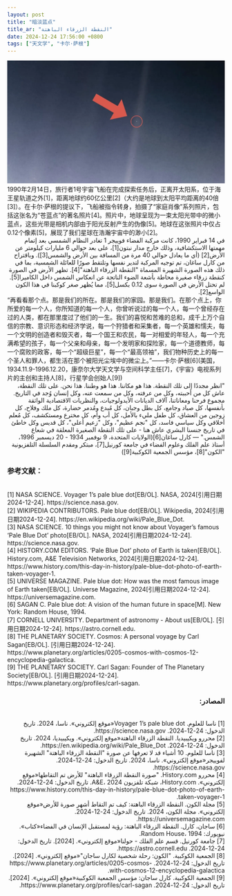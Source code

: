 ```yaml
---
layout: post
title: "暗淡蓝点"
title_ar: "النقطة الزرقاء الباهتة"
date: 2024-12-24 17:56:00 +0800
tags: ["天文学", "卡尔·萨根"]
---
```


<img src="/assets/images/Pale-Blue-Dot.webp" alt="暗淡蓝点" class="post-image">

<!-- 双语内容上下显示 -->
<div class="bilingual">
  <div class="zh">
    1990年2月14日，旅行者1号宇宙飞船在完成探索任务后，正离开太阳系，位于海王星轨道之外[1]，距离地球约60亿公里[2]（大约是地球到太阳平均距离的40倍[3]）。在卡尔·萨根的提议下，飞船被指令转身，拍摄了“家庭肖像”系列照片，包括这张名为“苍蓝点”的著名照片[4]。照片中，地球呈现为一束太阳光带中的微小蓝点，这些光带是相机内部由于阳光反射产生的伪像[5]。地球在这张照片中仅占0.12个像素[5]，展现了我们星球在浩瀚宇宙中的渺小[2]。
  </div>
  <div class="ar" dir="rtl">
    في 14 فبراير 1990، كانت مركبة الفضاء فوييجر 1 تغادر النظام الشمسي بعد إتمام مهمتها الاستكشافية، وذلك خارج مدار نبتون[1]، على بعد حوالي 6 مليارات كيلومتر عن الأرض[2] (أي ما يعادل حوالي 40 مرة من المسافة بين الأرض والشمس[3]). وباقتراح من كارل ساغان، تم توجيه المركبة لتدير نفسها وتلتقط صورًا للعائلة الشمسية، بما في ذلك هذه الصورة الشهيرة المسماة "النقطة الزرقاء الباهتة"[4]. تظهر الأرض في الصورة كنقطة زرقاء صغيرة محاطة بأشعة الضوء الناتجة عن انعكاس الشمس داخل الكاميرا[5]. لم تحتل الأرض في الصورة سوى 0.12 بكسل[5]، مما يُظهر صغر كوكبنا في هذا الكون الواسع[2].
  </div>
</div>

<!--more-->

<div class="bilingual">
  <div class="zh">
    “再看看那个点。那是我们的所在。那是我们的家园。那是我们。在那个点上，你所爱的每一个人，你所知道的每一个人，你曾听说过的每一个人，每一个曾经存在过的人类，都在那里度过了他们的一生。我们的喜悦和苦难的总和，成千上万个自信的宗教、意识形态和经济学说，每一个狩猎者和采集者，每一个英雄和懦夫，每一个文明的创造者和毁灭者，每一个国王和农民，每一对相爱的年轻人，每一个充满希望的孩子，每一个父亲和母亲，每一个发明家和探险家，每一个道德教师，每一个腐败的政客，每一个“超级巨星”，每一个“最高领袖”，我们物种历史上的每一个圣人和罪人，都生活在那个被阳光尘埃中的微尘上。”——卡尔·萨根[6](美国，1934.11.9-1996.12.20，康奈尔大学天文学与空间科学主任[7]，《宇宙》电视系列片的主创和主持人[8]，行星学会创始人[9])
  </div>
  <div class="ar" dir="rtl">
    "انظر مجددًا إلى تلك النقطة. هذا هو مكاننا. هذا هو وطننا. هذا نحن. على تلك النقطة، عاش كل من أحببته، وكل من عرفته، وكل من سمعت عنه، وكل إنسان وُجد في التاريخ. مجموع فرحنا ومعاناتنا، آلاف الديانات الأيدولوجيات، والنظريات الاقتصادية الواثقة بأنفسها، كل صياد وجامع، كل بطل وجبان، كل مُبدع ومُدمر حضارة، كل ملك وفلاح، كل زوجين من العشاق، كل طفل مليء بالأمل، كل أب وأم، كل مخترع ومستكشف، كل مُعلم أخلاقي وكل سياسي فاسد، كل "نجم عظيم"، وكل "زعيم أعلى"، كل قديس وكل خاطئ في تاريخ جنسنا البشري عاش هنا - على تلك النقطة الصغيرة المعلقة في شعاع الشمس." — كارل ساغان[6](الولايات المتحدة، 9 نوفمبر 1934 - 20 ديسمبر 1996، أستاذ علم الفلك وعلوم الفضاء في جامعة كورنيل[7]، مبتكر ومقدم السلسلة التلفزيونية "الكون"[8]، مؤسس الجمعية الكوكبية[9])
  </div>
</div>

<div class="bilingual">
  <div class="zh">
    <h3>参考文献：</h3><br/>
    [1] NASA SCIENCE. Voyager 1’s pale blue dot[EB/OL]. NASA, 2024[引用日期2024-12-24]. https://science.nasa.gov.<br/>
    [2] WIKIPEDIA CONTRIBUTORS. Pale blue dot[EB/OL]. Wikipedia, 2024[引用日期2024-12-24]. https://en.wikipedia.org/wiki/Pale_Blue_Dot.<br/>
    [3] NASA SCIENCE. 10 things you might not know about Voyager’s famous ‘Pale Blue Dot’ photo[EB/OL]. NASA, 2024[引用日期2024-12-24]. https://science.nasa.gov.<br/>
    [4] HISTORY.COM EDITORS. ‘Pale Blue Dot’ photo of Earth is taken[EB/OL]. History.com, A&E Television Networks, 2024[引用日期2024-12-24]. https://www.history.com/this-day-in-history/pale-blue-dot-photo-of-earth-taken-voyager-1.<br/>
    [5] UNIVERSE MAGAZINE. Pale blue dot: How was the most famous image of Earth taken[EB/OL]. Universe Magazine, 2024[引用日期2024-12-24]. https://universemagazine.com.<br/>
[6] SAGAN C. Pale blue dot: A vision of the human future in space[M]. New York: Random House, 1994.<br/>
[7] CORNELL UNIVERSITY. Department of astronomy - About us[EB/OL]. [引用日期2024-12-24]. https://astro.cornell.edu.<br/>
[8] THE PLANETARY SOCIETY. Cosmos: A personal voyage by Carl Sagan[EB/OL]. [引用日期2024-12-24]. https://www.planetary.org/articles/0205-cosmos-with-cosmos-12-encyclopedia-galactica.<br/>
[9] THE PLANETARY SOCIETY. Carl Sagan: Founder of The Planetary Society[EB/OL]. [引用日期2024-12-24]. https://www.planetary.org/profiles/carl-sagan.<br/>
  </div>
  <div class="ar" dir="rtl">
    <h3>المصادر:</h3><br/>  
    [1] ناسا للعلوم. Voyager 1’s pale blue dot«موقع إلكتروني». ناسا، 2024. تاريخ الدخول: 24-12-2024. https://science.nasa.gov.<br/>
    [2] محررو ويكيبيديا. النقطة الزرقاء الباهتة«موقع إلكتروني». ويكيبيديا، 2024. تاريخ الدخول: 24-12-2024. https://en.wikipedia.org/wiki/Pale_Blue_Dot.<br/>
    [3] ناسا للعلوم. 10 أشياء قد لا تعرفها عن صورة "النقطة الزرقاء الباهتة" الشهيرة لفوييجر«موقع إلكتروني». ناسا، 2024. تاريخ الدخول: 24-12-2024. https://science.nasa.gov.<br/>
    [4] محررو History.com. "صورة النقطة الزرقاء الباهتة" للأرض تم التقاطها«موقع إلكتروني». History.com، شبكة تلفزيون A&E، 2024. تاريخ الدخول: 24-12-2024. https://www.history.com/this-day-in-history/pale-blue-dot-photo-of-earth-taken-voyager-1.<br/>
    [5] مجلة الكون. النقطة الزرقاء الباهتة: كيف تم التقاط أشهر صورة للأرض«موقع إلكتروني». مجلة الكون، 2024. تاريخ الدخول: 24-12-2024. https://universemagazine.com.<br/>
    [6] ساجان، كارل. النقطة الزرقاء الباهتة: رؤية لمستقبل الإنسان في الفضاء«كتاب». نيويورك: Random House، 1994.<br/>
    [7] جامعة كورنيل. قسم علم الفلك - حولنا«موقع إلكتروني». [2024]. تاريخ الدخول: 24-12-2024. https://astro.cornell.edu.<br/>
    [8] الجمعية الكوكبية. "الكون: رحلة شخصية لكارل ساجان"«موقع إلكتروني». [2024]. تاريخ الدخول: 24-12-2024. https://www.planetary.org/articles/0205-cosmos-with-cosmos-12-encyclopedia-galactica.<br/>
    [9] الجمعية الكوكبية. كارل ساجان: مؤسس الجمعية الكوكبية«موقع إلكتروني». [2024]. تاريخ الدخول: 24-12-2024. https://www.planetary.org/profiles/carl-sagan.<br/>
  </div>
</div>